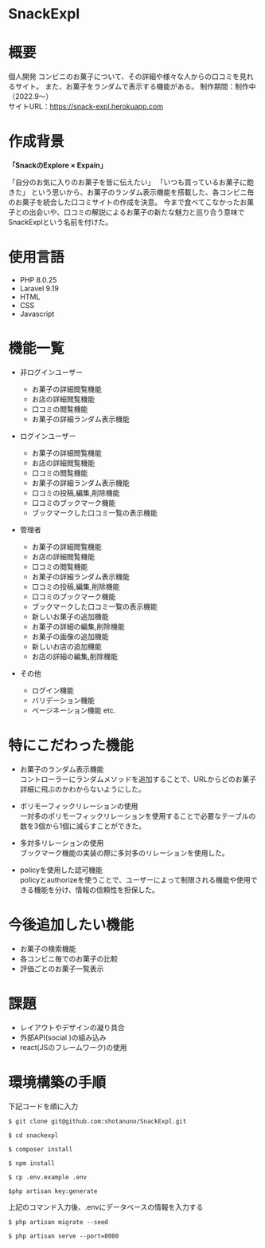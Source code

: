 # SnackExpl

# 概要
個人開発
コンビニのお菓子について、その詳細や様々な人からの口コミを見れるサイト。
また、お菓子をランダムで表示する機能がある。
制作期間：制作中（2022.9〜）<br>
サイトURL：https://snack-expl.herokuapp.com


# 作成背景
**「SnackのExplore × Expain」**

「自分のお気に入りのお菓子を皆に伝えたい」
「いつも買っているお菓子に飽きた」
という思いから、お菓子のランダム表示機能を搭載した、各コンビニ毎のお菓子を統合した口コミサイトの作成を決意。
今まで食べてこなかったお菓子との出会いや、口コミの解説によるお菓子の新たな魅力と巡り合う意味でSnackExplという名前を付けた。


# 使用言語
* PHP 8.0.25
* Laravel 9.19
* HTML
* CSS
* Javascript


# 機能一覧
* 非ログインユーザー
    * お菓子の詳細閲覧機能
    * お店の詳細閲覧機能
    * 口コミの閲覧機能
    * お菓子の詳細ランダム表示機能

* ログインユーザー
    * お菓子の詳細閲覧機能
    * お店の詳細閲覧機能
    * 口コミの閲覧機能
    * お菓子の詳細ランダム表示機能
    * 口コミの投稿,編集,削除機能
    * 口コミのブックマーク機能
    * ブックマークした口コミ一覧の表示機能

* 管理者
    * お菓子の詳細閲覧機能
    * お店の詳細閲覧機能
    * 口コミの閲覧機能
    * お菓子の詳細ランダム表示機能
    * 口コミの投稿,編集,削除機能
    * 口コミのブックマーク機能
    * ブックマークした口コミ一覧の表示機能
    * 新しいお菓子の追加機能
    * お菓子の詳細の編集,削除機能
    * お菓子の画像の追加機能
    * 新しいお店の追加機能
    * お店の詳細の編集,削除機能

* その他
    * ログイン機能
    * バリデーション機能
    * ページネーション機能 etc.


# 特にこだわった機能
* お菓子のランダム表示機能  
コントローラーにランダムメソッドを追加することで、URLからどのお菓子詳細に飛ぶのかわからないようにした。

* ポリモーフィックリレーションの使用  
一対多のポリモーフィックリレーションを使用することで必要なテーブルの数を3個から1個に減らすことができた。

* 多対多リレーションの使用  
ブックマーク機能の実装の際に多対多のリレーションを使用した。

* policyを使用した認可機能  
policyとauthorizeを使うことで、ユーザーによって制限される機能や使用できる機能を分け、情報の信頼性を担保した。


# 今後追加したい機能
* お菓子の検索機能
* 各コンビニ毎でのお菓子の比較
* 評価ごとのお菓子一覧表示


# 課題
* レイアウトやデザインの凝り具合
* 外部API(social )の組み込み
* react(JSのフレームワーク)の使用


# 環境構築の手順
下記コードを順に入力
```
$ git clone git@github.com:shotanuno/SnackExpl.git
```
```
$ cd snackexpl
```
```
$ composer install
```
```
$ npm install
```
```
$ cp .env.example .env
```
```
$php artisan key:generate
```
上記のコマンド入力後、.envにデータベースの情報を入力する
```
$ php artisan migrate --seed
```
```
$ php artisan serve --port=8080
```
